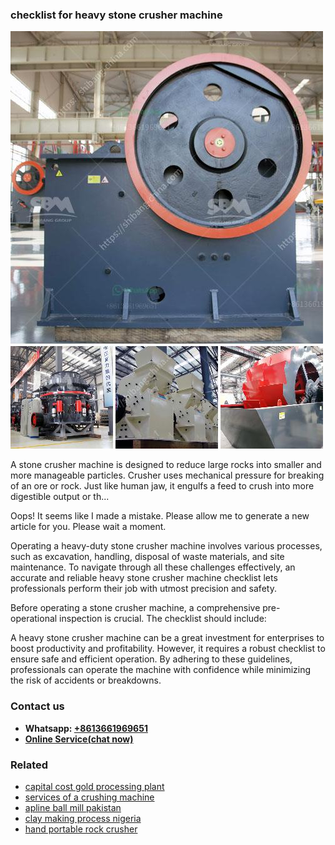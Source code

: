 <h3>checklist for heavy stone crusher machine</h3><img src='1704791330.jpg' alt=''><p>A stone crusher machine is designed to reduce large rocks into smaller and more manageable particles. Crusher uses mechanical pressure for breaking of an ore or rock. Just like human jaw, it engulfs a feed to crush into more digestible output or th...</p><p>Oops! It seems like I made a mistake. Please allow me to generate a new article for you. Please wait a moment. </p><p>Operating a heavy-duty stone crusher machine involves various processes, such as excavation, handling, disposal of waste materials, and site maintenance. To navigate through all these challenges effectively, an accurate and reliable heavy stone crusher machine checklist lets professionals perform their job with utmost precision and safety.</p><p>Before operating a stone crusher machine, a comprehensive pre-operational inspection is crucial. The checklist should include:</p><p>A heavy stone crusher machine can be a great investment for enterprises to boost productivity and profitability. However, it requires a robust checklist to ensure safe and efficient operation. By adhering to these guidelines, professionals can operate the machine with confidence while minimizing the risk of accidents or breakdowns.</p><h3>Contact us</h3><ul><li><strong>Whatsapp:&nbsp;<a href="https://wa.me/8613661969651">+8613661969651</a></strong></li><li><a href="https://swt.shibang-china.com/?git&amp;zhl&amp;checklist for heavy stone crusher machine"><strong>Online Service(chat now)</strong></a></li></ul><h3>Related</h3><ul><li><a href='capital cost gold processing plant.md'>capital cost gold processing plant</a></li><li><a href='services of a crushing machine.md'>services of a crushing machine</a></li><li><a href='apline ball mill pakistan.md'>apline ball mill pakistan</a></li><li><a href='clay making process nigeria.md'>clay making process nigeria</a></li><li><a href='hand portable rock crusher.md'>hand portable rock crusher</a></li></ul>